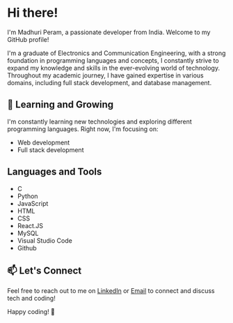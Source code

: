# Hi there!

I'm Madhuri Peram, a passionate developer from India. Welcome to my GitHub profile!

I'm a graduate of Electronics and Communication Engineering, with a strong foundation in programming languages and concepts, I constantly strive to expand my knowledge and skills in the ever-evolving world of technology. Throughout my academic journey, I have gained expertise in various domains, including full stack development, and database management.

## 🌱 Learning and Growing
I'm constantly learning new technologies and exploring different programming languages. Right now, I'm focusing on:
- Web development
- Full stack development

## Languages and Tools
- C
- Python
- JavaScript
- HTML
- CSS
- React.JS
- MySQL
- Visual Studio Code
- Github
  
## 📫 Let's Connect
Feel free to reach out to me on [LinkedIn](www.linkedin.com/in/peram-madhuri) or [Email](madhuriperam146@gmail.com) to connect and discuss tech and coding!

Happy coding! 🚀
